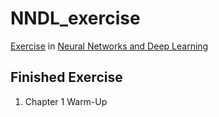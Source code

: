 # NNDL_exercise

[Exercise](https://github.com/nndl/exercise) in [Neural Networks and Deep Learning](https://nndl.github.io/ 'Neural Networks and Deep Learning')

## Finished Exercise

1. Chapter 1 Warm-Up


